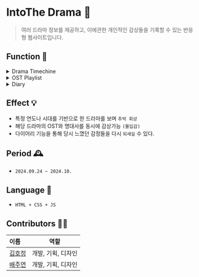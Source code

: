 # IntoThe Drama 🍿
> 여러 드라마 정보를 제공하고, 이에관한 개인적인 감상들을 기록할 수 있는 반응형 웹사이트입니다.

## Function 📍
<details>
<summary>Drama Timechine</summary>
<div markdown="2">
 <ul>
   <li>드라마 검색</li>
   <li>각 시대별로 해당 드라마의 정보 보기</li>
 </ul>
</div>
</details>

<details>
<summary>OST Playlist</summary>
<div markdown="2">
 <ul>
   <li>OST 감상</li>
   <li>OST 검색</li>
   <li>명대사 보기</li>
 </ul>
</div>
</details>

<details>
<summary>Diary</summary>
<div markdown="2">
 <ul>
   <li>감상평</li>
   <li>특정 에피소드에 관한 개인적인 글 업로드</li>
 </ul>
</div>
</details>

 
 

## Effect 💡
-  특정 연도나 시대를 기반으로 한 드라마를 보며 `추억 회상`
-  해당 드라마의 OST와 명대사를 동시에 감상가능 `(몰입감)`
-  다이어리 기능을 통해 당시 느꼈던 감정들을 다시 `되새길` 수 있다.


## Period 🕰️
- `2024.09.24 ~ 2024.10.`

  

## Language 📖
- `HTML + CSS + JS`

## Contributors 🤚🏻
 이름|역할|
:---|:---:|
[김호정](https://github.com/0826486)| 개발, 기획, 디자인
[배주연](https://github.com/juyeon-Bae)|개발, 기획, 디자인

  <!--  
<details>
<summary>제작 기간</summary>
<div markdown="1">
  <ul>
  <li>2024.09.04 ~ 2024.11</li>
  </ul>
</div>
</details>

 
<details>
<summary>사용 언어</summary>
<div markdown="2">

- `html`
- `css`
- `javascript`

</div>
</details>

<details>
<summary>팀원</summary>
<div markdown="3">
 
 이름|역할|
:---|:---:|
[김호정](https://github.com/0826486)| 개발, 기획, 디자인
[배주연](https://github.com/juyeon-Bae)|개발, 기획, 디자인
 

</div>
</details>
-->

